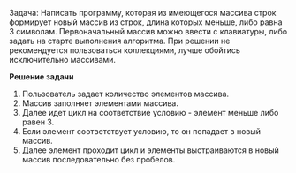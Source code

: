 Задача: Написать программу, которая из имеющегося массива строк формирует новый массив из строк, длина которых меньше, либо равна 3 символам. 
Первоначальный массив можно ввести с клавиатуры, либо задать на старте выполнения алгоритма.
При решении не рекомендуется пользоваться коллекциями, лучше обойтись исключительно массивами.

**Решение задачи**

1. Пользователь задает количество элементов массива.
2. Массив заполняет элементами массива.
3. Далее идет цикл на соответствие условию - элемент меньше либо равен 3.
4. Если элемент соответствует условию, то он попадает в новый массив.
5. Далее элемент проходит цикл и элементы выстраиваются в новый массив последовательно без пробелов.


